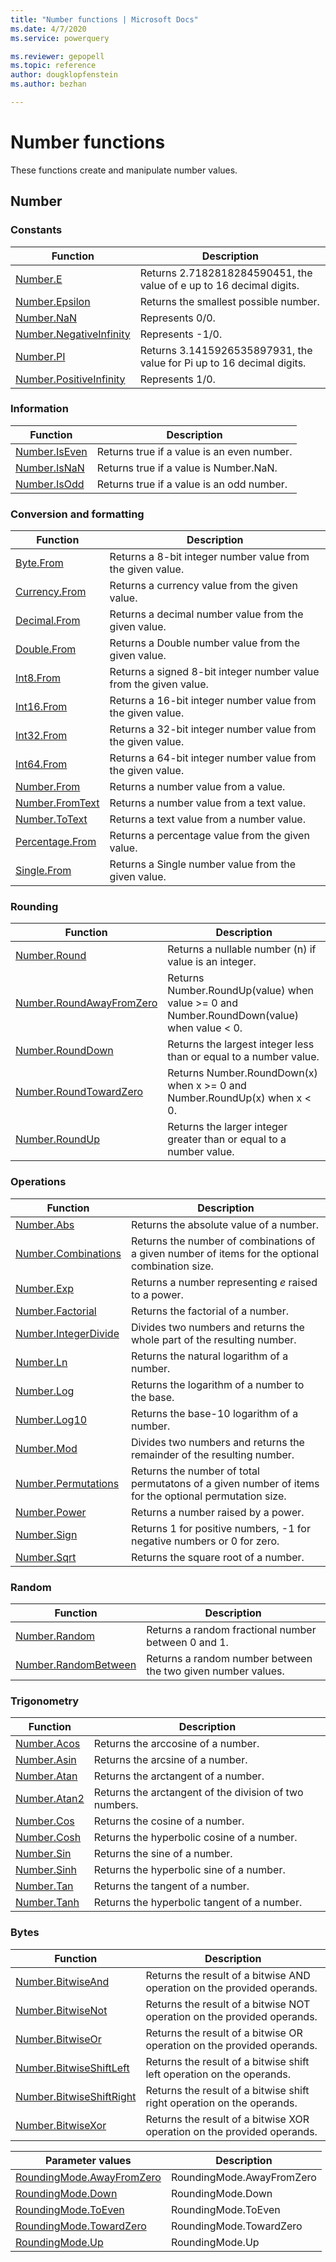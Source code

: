 ```yaml
---
title: "Number functions | Microsoft Docs"
ms.date: 4/7/2020
ms.service: powerquery

ms.reviewer: gepopell
ms.topic: reference
author: dougklopfenstein
ms.author: bezhan

---
```

# Number functions

These functions create and manipulate number values.
  
## Number  
  
### <a name="__toc360788690"></a>Constants  
  
|Function|Description|  
|------------|---------------|  
|[Number.E](number-e.md)|Returns 2.7182818284590451, the value of e up to 16 decimal digits.|
|[Number.Epsilon](number-epsilon.md)|Returns the smallest possible number.|
|[Number.NaN](number-nan.md)|Represents 0/0.|  
|[Number.NegativeInfinity](number-negativeinfinity.md)|Represents -1/0.|  
|[Number.PI](number-pi.md)|Returns 3.1415926535897931, the value for Pi up to 16 decimal digits.|
|[Number.PositiveInfinity](number-positiveinfinity.md)|Represents 1/0.|  
  
  
### Information  
  
|Function|Description|  
|------------|---------------|  
|[Number.IsEven](number-iseven.md)|Returns true if a value is an even number.|
|[Number.IsNaN](number-isnan.md)|Returns true if a value is Number.NaN.|  
|[Number.IsOdd](number-isodd.md)|Returns true if a value is an odd number.|  
  
### <a name="__toc360788707"></a>Conversion and formatting  
  
|Function|Description|  
|------------|---------------|  
|[Byte.From](byte-from.md)|Returns a 8-bit integer number value from the given value.|
|[Currency.From](currency-from.md)|Returns a currency value from the given value.|
|[Decimal.From](decimal-from.md)|Returns a decimal number value from the given value.|
|[Double.From](double-from.md)|Returns a Double number value from the given value.|
|[Int8.From](int8-from.md)|Returns a signed 8-bit integer number value from the given value.|  
|[Int16.From](int16-from.md)|Returns a 16-bit integer number value from the given value.|  
|[Int32.From](int32-from.md)|Returns a 32-bit integer number value from the given value.|  
|[Int64.From](int64-from.md)|Returns a 64-bit integer number value from the given value.|
|[Number.From](number-from.md)|Returns a number value from a value.|
|[Number.FromText](number-fromtext.md)|Returns a number value from a text value.|  
|[Number.ToText](number-totext.md)|Returns a text value from a number value.|  
|[Percentage.From](percentage-from.md)|Returns a percentage value from the given value.|
|[Single.From](single-from.md)|Returns a Single number value from the given value.|  
  
  
### Rounding  
  
|Function|Description|  
|------------|---------------|  
|[Number.Round](number-round.md)|Returns a nullable number (n) if value is an integer.|
|[Number.RoundAwayFromZero](number-roundawayfromzero.md)|Returns Number.RoundUp(value) when value &gt;= 0 and Number.RoundDown(value) when value &lt; 0.|
|[Number.RoundDown](number-rounddown.md)|Returns the largest integer less than or equal to a number value.|
|[Number.RoundTowardZero](number-roundtowardzero.md)|Returns Number.RoundDown(x) when x &gt;= 0 and Number.RoundUp(x) when x &lt; 0.|
|[Number.RoundUp](number-roundup.md)|Returns the larger integer greater than or equal to a number value.|  
  
  
  
### Operations  
  
|Function|Description|  
|------------|---------------|  
|[Number.Abs](number-abs.md)|Returns the absolute value of a number.|  
|[Number.Combinations](number-combinations.md)|Returns the number of combinations of a given number of items for the optional combination size.|
|[Number.Exp](number-exp.md)|Returns a number representing *e* raised to a power.|
|[Number.Factorial](number-factorial.md)|Returns the factorial of a number.|
|[Number.IntegerDivide](number-integerdivide.md)|Divides two numbers and returns the whole part of the resulting number.|
|[Number.Ln](number-ln.md)|Returns the natural logarithm of a number.|  
|[Number.Log](number-log.md)|Returns the logarithm of a number to the base.|  
|[Number.Log10](number-log10.md)|Returns the base-10 logarithm of a number.|
|[Number.Mod](number-mod.md)|Divides two numbers and returns the remainder of the resulting number.|
|[Number.Permutations](number-permutations.md)|Returns the number of total permutatons of a given number of items for the optional permutation size.|
|[Number.Power](number-power.md)|Returns a number raised by a power.|
|[Number.Sign](number-sign.md)|Returns 1 for positive numbers, -1 for negative numbers or 0 for zero.|  
|[Number.Sqrt](number-sqrt.md)|Returns the square root of a number.|  
  
### Random  
  
|Function|Description|  
|------------|---------------|  
|[Number.Random](number-random.md)|Returns a random fractional number between 0 and 1.|  
|[Number.RandomBetween](number-randombetween.md)|Returns a random number between the two given number values.|  
  
### Trigonometry  
  
|Function|Description|  
|------------|---------------|  
|[Number.Acos](number-acos.md)|Returns the arccosine of a number.|  
|[Number.Asin](number-asin.md)|Returns the arcsine of a number.|  
|[Number.Atan](number-atan.md)|Returns the arctangent of a number.|  
|[Number.Atan2](number-atan2.md)|Returns the arctangent of the division of two numbers.|  
|[Number.Cos](number-cos.md)|Returns the cosine of a number.|  
|[Number.Cosh](number-cosh.md)|Returns the hyperbolic cosine of a number.|  
|[Number.Sin](number-sin.md)|Returns the sine of a number.|  
|[Number.Sinh](number-sinh.md)|Returns the hyperbolic sine of a number.|  
|[Number.Tan](number-tan.md)|Returns the tangent of a number.|  
|[Number.Tanh](number-tanh.md)|Returns the hyperbolic tangent of a number.|  
  
### Bytes  
  
|Function|Description|  
|------------|---------------|  
|[Number.BitwiseAnd](number-bitwiseand.md)|Returns the result of a bitwise AND operation on the provided operands.|  
|[Number.BitwiseNot](number-bitwisenot.md)|Returns the result of a bitwise NOT operation on the provided operands.|  
|[Number.BitwiseOr](number-bitwiseor.md)|Returns the result of a bitwise OR operation on the provided operands.|  
|[Number.BitwiseShiftLeft](number-bitwiseshiftleft.md)|Returns the result of a bitwise shift left operation on the operands.|  
|[Number.BitwiseShiftRight](number-bitwiseshiftright.md)|Returns the result of a bitwise shift right operation on the operands.|  
|[Number.BitwiseXor](number-bitwisexor.md)|Returns the result of a bitwise XOR operation on the provided operands.|  

Parameter values | Description
---------------- | -----------
[RoundingMode.AwayFromZero](roundingmode-awayfromzero.md) | RoundingMode.AwayFromZero
[RoundingMode.Down](roundingmode-down.md) | RoundingMode.Down
[RoundingMode.ToEven](roundingmode-toeven.md) | RoundingMode.ToEven
[RoundingMode.TowardZero](roundingmode-towardzero.md) | RoundingMode.TowardZero
[RoundingMode.Up](roundingmode-up.md) | RoundingMode.Up 
